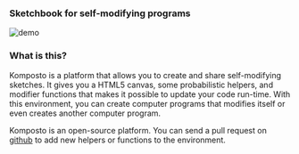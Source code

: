 ### Sketchbook for self-modifying programs

![demo](https://github.com/fatiherikli/komposto.org/raw/master/docs/demo.gif)

### What is this?

Komposto is a platform that allows you to create and share self-modifying sketches. It gives you a HTML5 canvas, some probabilistic helpers, and modifier functions that makes it possible to update your code run-time. With this environment, you can create computer programs that modifies itself or even creates another computer program.

Komposto is an open-source platform. You can send a pull request on [github](http://github.com/fatiherikli/komposto.org) to add new helpers or functions to the environment.

